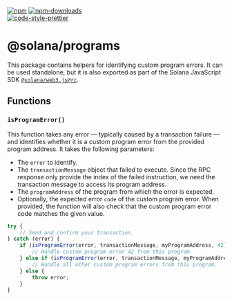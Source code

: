[![npm][npm-image]][npm-url]
[![npm-downloads][npm-downloads-image]][npm-url]
<br />
[![code-style-prettier][code-style-prettier-image]][code-style-prettier-url]

[code-style-prettier-image]: https://img.shields.io/badge/code_style-prettier-ff69b4.svg?style=flat-square
[code-style-prettier-url]: https://github.com/prettier/prettier
[npm-downloads-image]: https://img.shields.io/npm/dm/@solana/programs/rc.svg?style=flat
[npm-image]: https://img.shields.io/npm/v/@solana/programs/rc.svg?style=flat
[npm-url]: https://www.npmjs.com/package/@solana/programs/v/rc

# @solana/programs

This package contains helpers for identifying custom program errors. It can be used standalone, but it is also exported as part of the Solana JavaScript SDK [`@solana/web3.js@rc`](https://github.com/solana-labs/solana-web3.js/tree/master/packages/library).

## Functions

### `isProgramError()`

This function takes any error — typically caused by a transaction failure — and identifies whether it is a custom program error from the provided program address. It takes the following parameters:

-   The `error` to identify.
-   The `transactionMessage` object that failed to execute. Since the RPC response only provide the index of the failed instruction, we need the transaction message to access its program address.
-   The `programAddress` of the program from which the error is expected.
-   Optionally, the expected error `code` of the custom program error. When provided, the function will also check that the custom program error code matches the given value.

```ts
try {
    // Send and confirm your transaction.
} catch (error) {
    if (isProgramError(error, transactionMessage, myProgramAddress, 42)) {
        // Handle custom program error 42 from this program.
    } else if (isProgramError(error, transactionMessage, myProgramAddress)) {
        // Handle all other custom program errors from this program.
    } else {
        throw error;
    }
}
```
